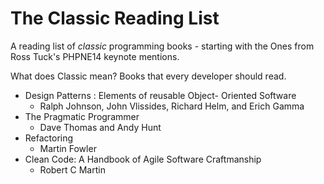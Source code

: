 The Classic Reading List
============

A reading list of *classic* programming books - starting with the Ones from Ross Tuck's PHPNE14 keynote mentions.

What does Classic mean? Books that every developer should read.



- Design Patterns : Elements of reusable Object- Oriented Software
  - Ralph Johnson, John Vlissides, Richard Helm, and Erich Gamma
- The Pragmatic Programmer
  - Dave Thomas and Andy Hunt 
- Refactoring
  - Martin Fowler
- Clean Code: A Handbook of Agile Software Craftmanship
  - Robert C Martin
